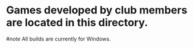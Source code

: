 # Games developed by club members are located in this directory.

#*note* All builds are currently for Windows.

